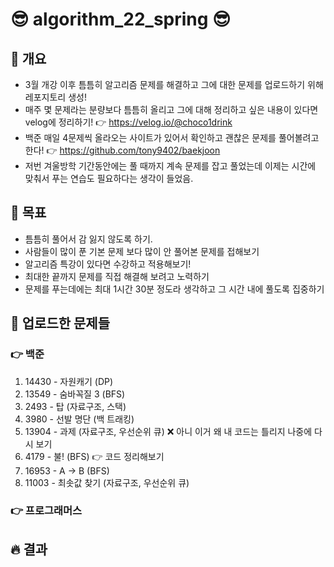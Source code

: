 # 😎 algorithm_22_spring 😎

## 💎 개요
- 3월 개강 이후 틈틈히 알고리즘 문제를 해결하고 그에 대한 문제를 업로드하기 위해 레포지토리 생성!
- 매주 몇 문제라는 분량보다 틈틈히 올리고 그에 대해 정리하고 싶은 내용이 있다면 velog에 정리하기! 👉 https://velog.io/@choco1drink
- 백준 매일 4문제씩 올라오는 사이트가 있어서 확인하고 괜찮은 문제를 풀어볼려고 한다! 👉 https://github.com/tony9402/baekjoon
- 저번 겨울방학 기간동안에는 풀 때까지 계속 문제를 잡고 풀었는데 이제는 시간에 맞춰서 푸는 연습도 필요하다는 생각이 들었음.

## 💎 목표
- 틈틈히 풀어서 감 잃지 않도록 하기.
- 사람들이 많이 푼 기본 문제 보다 많이 안 풀어본 문제를 접해보기
- 알고리즘 특강이 있다면 수강하고 적용해보기!
- 최대한 끝까지 문제를 직접 해결해 보려고 노력하기
- 문제를 푸는데에는 최대 1시간 30분 정도라 생각하고 그 시간 내에 풀도록 집중하기

## 💎 업로드한 문제들
### 👉 백준
1. 14430 - 자원캐기 (DP)
2. 13549 - 숨바꼭질 3 (BFS)
3. 2493 - 탑 (자료구조, 스택)
4. 3980 - 선발 명단 (백 트래킹)
5. 13904 - 과제 (자료구조, 우선순위 큐) ❌ 아니 이거 왜 내 코드는 틀리지 나중에 다시 보기
6. 4179 - 불! (BFS) 👉 코드 정리해보기
7. 16953 - A -> B (BFS)
8. 11003 - 최솟값 찾기 (자료구조, 우선순위 큐)

### 👉 프로그래머스


## 🔥 결과
